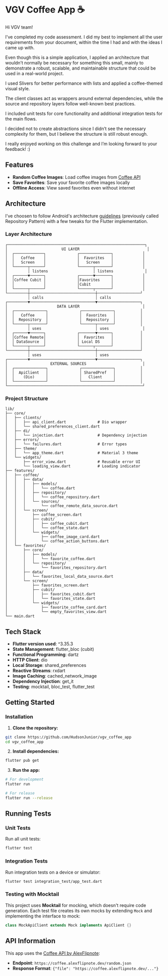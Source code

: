 # VGV Coffee App ☕

Hi VGV team!

I've completed my code assessment. I did my best to implement all the user requirements from your document, within the time I had and with the ideas I came up with.

Even though this is a simple application, I applied an architecture that wouldn’t normally be necessary for something this small, mainly to demonstrate a robust, scalable, and maintainable structure that could be used in a real-world project.

I used Slivers for better performance with lists and applied a coffee-themed visual style.

The client classes act as wrappers around external dependencies, while the source and repository layers follow well-known best practices.

I included unit tests for core functionality and additional integration tests for the main flows.

I decided not to create abstractions since I didn’t see the necessary complexity for them, but I believe the structure is still robust enough.

I really enjoyed working on this challenge and I’m looking forward to your feedback! :)

## Features

- **Random Coffee Images**: Load coffee images from [Coffee API](https://coffee.alexflipnote.dev)
- **Save Favorites**: Save your favorite coffee images locally
- **Offline Access**: View saved favorites even without internet

## Architecture
I've choosen to follow Android's architecture [guidelines](https://developer.android.com/topic/architecture) (previously called Repository Pattern) with a few tweaks for the Flutter implementation.

### Layer Architecture

```
┌─────────────────────────────────────────────────────────────┐
│                        UI LAYER                              │
│  ┌─────────────┐              ┌──────────────┐             │
│  │   Coffee    │              │  Favorites   │             │
│  │   Screen    │              │   Screen     │             │
│  └──────┬──────┘              └──────┬───────┘             │
│         │ listens                    │ listens              │
│  ┌──────▼──────┐              ┌──────▼───────┐             │
│  │Coffee Cubit │              │Favorites     │             │
│  │             │              │Cubit         │             │
│  └──────┬──────┘              └──────┬───────┘             │
└─────────┼─────────────────────────────┼───────────────────┘
          │ calls                       │ calls
┌─────────▼─────────────────────────────▼───────────────────┐
│                      DATA LAYER                            │
│  ┌──────────────┐              ┌──────────────┐           │
│  │   Coffee     │              │  Favorites   │           │
│  │  Repository  │              │  Repository  │           │
│  └──────┬───────┘              └──────┬───────┘           │
│         │ uses                        │ uses               │
│  ┌──────▼──────┐              ┌───────▼──────┐            │
│  │Coffee Remote│              │  Favorites   │            │
│  │ DataSource  │              │ Local DS     │            │
│  └──────┬──────┘              └──────┬───────┘            │
└─────────┼─────────────────────────────┼───────────────────┘
          │ uses                        │ uses
┌─────────▼─────────────────────────────▼───────────────────┐
│                   EXTERNAL SOURCES                         │
│  ┌──────────────┐              ┌──────────────┐           │
│  │  ApiClient   │              │ SharedPref   │           │
│  │    (Dio)     │              │   Client     │           │
│  └──────────────┘              └──────────────┘           │
└────────────────────────────────────────────────────────────┘
```

### Project Structure

```
lib/
├── core/
│   ├── clients/
│   │   ├── api_client.dart              # Dio wrapper
│   │   └── shared_preferences_client.dart
│   ├── di/
│   │   └── injection.dart               # Dependency injection
│   ├── errors/
│   │   └── failures.dart                # Error types
│   ├── theme/
│   │   └── app_theme.dart               # Material 3 theme
│   └── widgets/
│       ├── error_view.dart              # Reusable error UI
│       └── loading_view.dart            # Loading indicator
├── features/
│   ├── coffee/
│   │   ├── data/
│   │   │   ├── models/
│   │   │   │   └── coffee.dart
│   │   │   ├── repository/
│   │   │   │   └── coffee_repository.dart
│   │   │   └── sources/
│   │   │       └── coffee_remote_data_source.dart
│   │   └── screen/
│   │       ├── coffee_screen.dart
│   │       ├── cubit/
│   │       │   ├── coffee_cubit.dart
│   │       │   └── coffee_state.dart
│   │       └── widgets/
│   │           ├── coffee_image_card.dart
│   │           └── coffee_action_buttons.dart
│   └── favorites/
│       ├── core/
│       │   ├── models/
│       │   │   └── favorite_coffee.dart
│       │   └── repository/
│       │       └── favorites_repository.dart
│       ├── data/
│       │   └── favorites_local_data_source.dart
│       └── screen/
│           ├── favorites_screen.dart
│           ├── cubit/
│           │   ├── favorites_cubit.dart
│           │   └── favorites_state.dart
│           └── widgets/
│               ├── favorite_coffee_card.dart
│               └── empty_favorites_view.dart
└── main.dart
```

## Tech Stack

- **Flutter version used**: ^3.35.3
- **State Management**: flutter_bloc (cubit)
- **Functional Programming**: dartz
- **HTTP Client**: dio
- **Local Storage**: shared_preferences
- **Reactive Streams**: rxdart
- **Image Caching**: cached_network_image
- **Dependency Injection**: get_it
- **Testing**: mocktail, bloc_test, flutter_test

## Getting Started

### Installation

1. **Clone the repository:**
```bash
git clone https://github.com/HudsonJunior/vgv_coffee_app
cd vgv_coffee_app
```

2. **Install dependencies:**
```bash
flutter pub get
```

3. **Run the app:**
```bash
# For development
flutter run

# For release
flutter run --release
```

## Running Tests

### Unit Tests

Run all unit tests:
```bash
flutter test
```

### Integration Tests

Run integration tests on a device or simulator:
```bash
flutter test integration_test/app_test.dart
```

### Testing with Mocktail

This project uses **Mocktail** for mocking, which doesn't require code generation. Each test file creates its own mocks by extending `Mock` and implementing the interface to mock:

```dart
class MockApiClient extends Mock implements ApiClient {}
```

## API Information

This app uses the [Coffee API by AlexFlipnote](https://coffee.alexflipnote.dev):
- **Endpoint**: `https://coffee.alexflipnote.dev/random.json`
- **Response Format**: `{"file": "https://coffee.alexflipnote.dev/..."}`